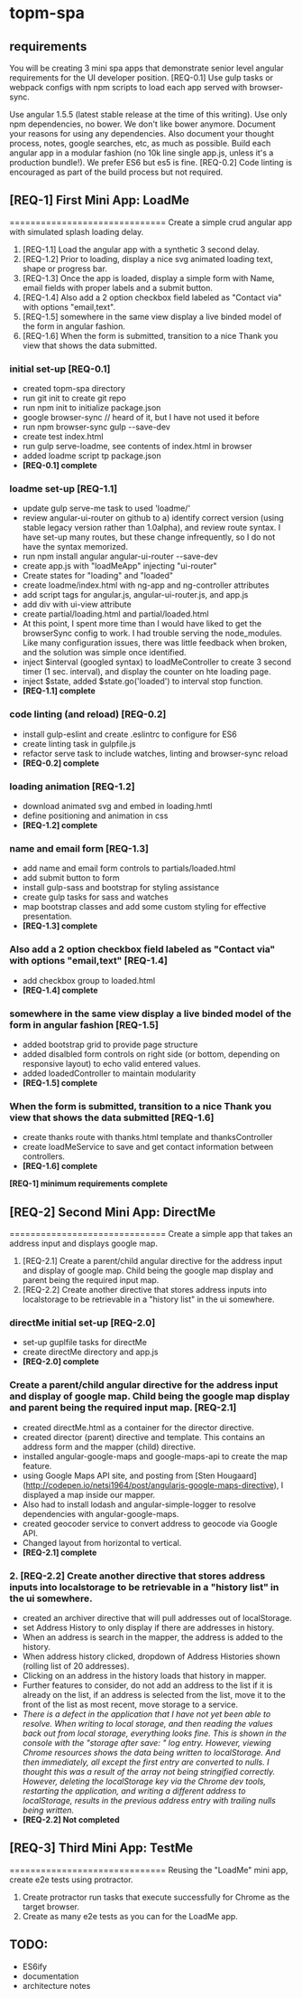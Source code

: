 # topm-spa
## requirements
You will be creating 3 mini spa apps that demonstrate senior level angular requirements for the UI developer position.
[REQ-0.1] Use gulp tasks or webpack configs with npm scripts to load each app served with browser-sync.

Use angular 1.5.5 (latest stable release at the time of this writing). Use only npm dependencies, no bower. We don't like bower anymore. Document your reasons for using any dependencies.
Also document your thought process, notes, google searches, etc, as much as possible. Build each angular app in a modular fashion (no 10k line single app.js, unless it's a production bundle!). We prefer ES6 but es5 is fine. [REQ-0.2] Code linting is encouraged as part of the build process but not required.

## [REQ-1] First Mini App: LoadMe
==============================
Create a simple crud angular app with simulated splash loading delay.

1. [REQ-1.1] Load the angular app with a synthetic 3 second delay.
2. [REQ-1.2] Prior to loading, display a nice svg animated loading text, shape or progress bar.
3. [REQ-1.3] Once the app is loaded, display a simple form with Name, email fields with proper labels and a submit button.
4. [REQ-1.4] Also add a 2 option checkbox field labeled as "Contact via" with options "email,text".
5. [REQ-1.5] somewhere in the same view display a live binded model of the form in angular fashion.
6. [REQ-1.6] When the form is submitted, transition to a nice Thank you view that shows the data submitted.

### initial set-up [REQ-0.1]
- created topm-spa directory
- run git init to create git repo
- run npm init to initialize package.json
- google browser-sync // heard of it, but I have not used it before
- run npm browser-sync gulp --save-dev
- create test index.html
- run gulp serve-loadme, see contents of index.html in browser
- added loadme script tp package.json
- **[REQ-0.1] complete**

### loadme set-up [REQ-1.1]
- update gulp serve-me task to used 'loadme/'
- review angular-ui-router on github to a) identify correct version (using stable legacy version rather than 1.0alpha), and review route syntax.  I have set-up many routes, but these change infrequently, so I do not have the syntax memorized.
- run npm install angular angular-ui-router --save-dev
- create app.js with "loadMeApp" injecting "ui-router"
- Create states for "loading" and "loaded"
- create loadme/index.html with ng-app and ng-controller attributes
- add script tags for angular.js, angular-ui-router.js, and app.js
- add div with ui-view attribute
- create partial/loading.html and partial/loaded.html
- At this point, I spent more time than I would have liked to get the browserSync config to work.  I had trouble serving the  node_modules. Like many configuration issues, there was little feedback when broken, and the solution was simple once identified.
- inject $interval (googled syntax) to loadMeController to create 3 second timer (1 sec. interval), and display the counter on hte loading page.
- inject $state, added $state.go('loaded') to interval stop function.
- **[REQ-1.1] complete**


### code linting (and reload) [REQ-0.2]
- install gulp-eslint and create .eslintrc to configure for ES6
- create linting task in gulpfile.js
- refactor serve task to include watches, linting and browser-sync reload
- **[REQ-0.2] complete**

### loading animation [REQ-1.2]
- download animated svg and embed in loading.hmtl
- define positioning and animation in css
- **[REQ-1.2] complete**

### name and email form [REQ-1.3]
- add name and email form controls to partials/loaded.html
- add submit button to form
- install gulp-sass and bootstrap for styling assistance
- create gulp tasks for sass and watches
- map bootstrap classes and add some custom styling for effective presentation.
- **[REQ-1.3] complete**

### Also add a 2 option checkbox field labeled as "Contact via" with options "email,text" [REQ-1.4]
- add checkbox group to loaded.html
- **[REQ-1.4] complete**

### somewhere in the same view display a live binded model of the form in angular fashion [REQ-1.5]
- added bootstrap grid to provide page structure
- added disalbled form controls on right side (or bottom, depending on responsive layout) to echo valid entered values.
- added loadedController to maintain modularity
- **[REQ-1.5] complete**

### When the form is submitted, transition to a nice Thank you view that shows the data submitted [REQ-1.6]
- create thanks route with thanks.html template and thanksController
- create loadMeService to save and get contact information between controllers.
- **[REQ-1.6] complete**

**[REQ-1] minimum requirements complete**

## [REQ-2] Second Mini App: DirectMe
==============================
Create a simple app that takes an address input and displays google map.

1. [REQ-2.1] Create a parent/child angular directive for the address input and display of google map. Child being the google map display and parent being the required input map.
2. [REQ-2.2] Create another directive that stores address inputs into localstorage to be retrievable in a "history list" in the ui somewhere.

### directMe initial set-up [REQ-2.0]
- set-up guplfile tasks for directMe
- create directMe directory and app.js
- **[REQ-2.0] complete**

### Create a parent/child angular directive for the address input and display of google map. Child being the google map display and parent being the required input map. [REQ-2.1]
- created directMe.html as a container for the director directive.
- created director (parent) directive and template.  This contains an address form and the mapper (child) directive.
- installed angular-google-maps and google-maps-api to create the map feature.
- using Google Maps API site, and posting from [Sten Hougaard] (http://codepen.io/netsi1964/post/angularjs-google-maps-directive), I displayed a map inside our mapper.
- Also had to install lodash and angular-simple-logger to resolve dependencies with angular-google-maps.
- created geocoder service to convert address to geocode via Google API.
- Changed layout from horizontal to vertical. 
- **[REQ-2.1] complete**

### 2. [REQ-2.2] Create another directive that stores address inputs into localstorage to be retrievable in a "history list" in the ui somewhere.
- created an archiver directive that will pull addresses out of localStorage.
- set Address History to only display if there are addresses in history.
- When an address is search in the mapper, the address is added to the history.
- When address history clicked, dropdown of Address Histories shown (rolling list of 20 addresses).
- Clicking on an address in the history loads that history in mapper.
- Further features to consider, do not add an address to the list if it is already on the list, if an address is selected from the list, move it to the front of the list as most recent, move storage to a service.
- *There is a defect in the application that I have not yet been able to resolve.  When writing to local storage, and then reading the values back out from local storage, everything looks fine.  This is shown in the console with the "storage after save: " log entry.  However, viewing Chrome resources shows the data being written to localStorage.  And then immediately, all except the first entry are converted to nulls.  I thought this was a result of the array not being stringified correctly. However, deleting the localStorage key via the Chrome dev tools, restarting the application, and writing a different address to localStorage, results in the previous address entry with trailing nulls being written.*
- **[REQ-2.2] Not completed**


## [REQ-3] Third Mini App: TestMe
==============================
Reusing the "LoadMe" mini app, create e2e tests using protractor.

1. Create protractor run tasks that execute successfully for Chrome as the target browser.
2. Create as many e2e tests as you can for the LoadMe app.


## TODO:
- ES6ify
- documentation
- architecture notes
